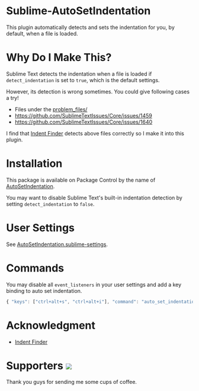 Sublime-AutoSetIndentation
==========================

This plugin automatically detects and sets the indentation for you, by default, when a file is loaded.


Why Do I Make This?
===================

Sublime Text detects the indentation when a file is loaded 
if `detect_indentation` is set to `true`, which is the default settings.

However, its detection is wrong sometimes.
You could give following cases a try!

- Files under the [problem_files/](https://github.com/jfcherng/Sublime-AutoSetIndentation/tree/master/problem_files)
- https://github.com/SublimeTextIssues/Core/issues/1459
- https://github.com/SublimeTextIssues/Core/issues/1640

I find that [Indent Finder](http://www.freehackers.org/Indent_Finder) detects 
above files correctly so I make it into this plugin.


Installation
============

This package is available on Package Control by the name of [AutoSetIndentation](https://packagecontrol.io/packages/AutoSetIndentation).

You may want to disable Sublime Text's built-in indentation detection by setting `detect_indentation` to `false`.


User Settings
=============

See [AutoSetIndentation.sublime-settings](https://github.com/jfcherng/Sublime-AutoSetIndentation/blob/master/AutoSetIndentation.sublime-settings).


Commands
========

You may disable all `event_listeners` in your user settings and add a key binding to auto set indentation.

```javascript
{ "keys": ["ctrl+alt+s", "ctrl+alt+i"], "command": "auto_set_indentation" },
```


Acknowledgment
==============

- [Indent Finder](http://www.freehackers.org/Indent_Finder)


Supporters <a href="https://www.paypal.com/cgi-bin/webscr?cmd=_s-xclick&hosted_button_id=ATXYY9Y78EQ3Y" target="_blank"><img src="https://www.paypalobjects.com/en_US/i/btn/btn_donate_LG.gif" /></a>
==========

Thank you guys for sending me some cups of coffee.
